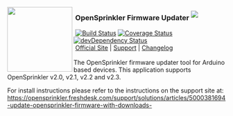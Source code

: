 <img align="left" height="150" src="http://albahra.com/opensprinkler/icon-new.png"><h3>&nbsp;OpenSprinkler Firmware Updater <sup><img src="http://vb.teelaun.ch/salbahra/OpenSprinkler-FW-Updater.svg"></sup></h3>
&nbsp;[![Build Status](https://api.travis-ci.org/salbahra/OpenSprinkler-FW-Updater.svg?branch=master)](https://travis-ci.org/) [![Coverage Status](https://coveralls.io/repos/salbahra/OpenSprinkler-FW-Updater/badge.svg?branch=master)](https://codecov.io/github/salbahra/OpenSprinkler-FW-Updater?branch=master) [![devDependency Status](https://david-dm.org/salbahra/OpenSprinkler-FW-Updater/dev-status.svg)](https://david-dm.org/salbahra/OpenSprinkler-FW-Updater#info=devDependencies)  
&nbsp;[Official Site][official] | [Support][help] | [Changelog][changelog]  
<br>
The OpenSprinkler firmware updater tool for Arduino based devices. This application supports OpenSprinkler v2.0, v2.1, v2.2 and v2.3.

For install instructions please refer to the instructions on the support site at: https://opensprinkler.freshdesk.com/support/solutions/articles/5000381694-update-opensprinkler-firmware-with-downloads-

[official]: https://opensprinkler.com
[help]: http://support.opensprinkler.com
[changelog]: https://github.com/salbahra/OpenSprinkler-FW-Updater/releases
